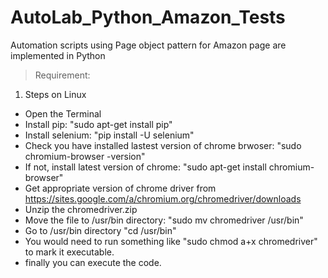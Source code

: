# AutoLab_Python_Amazon_Tests

Automation scripts using Page object pattern for Amazon page are implemented in Python

> Requirement:

1. Steps on Linux

- Open the Terminal
- Install pip: "sudo apt-get install pip"
- Install selenium: "pip install -U selenium"
- Check you have installed lastest version of chrome brwoser: "sudo chromium-browser -version"
- If not, install latest version of chrome: "sudo apt-get install chromium-browser"
- Get appropriate version of chrome driver from https://sites.google.com/a/chromium.org/chromedriver/downloads
- Unzip the chromedriver.zip
- Move the file to /usr/bin directory: "sudo mv chromedriver /usr/bin"
- Go to /usr/bin directory "cd /usr/bin"
- You would need to run something like "sudo chmod a+x chromedriver" to mark it executable.
- finally you can execute the code.
